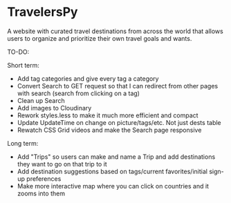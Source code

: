 # TravelersPy

A website with curated travel destinations from across the world that allows users to organize and prioritize their own travel goals and wants.

TO-DO:

Short term:
- Add tag categories and give every tag a category
- Convert Search to GET request so that I can redirect from other pages with search (search from clicking on a tag)
- Clean up Search
- Add images to Cloudinary
- Rework styles.less to make it much more efficient and compact
- Update UpdateTime on change on picture/tags/etc. Not just dests table
- Rewatch CSS Grid videos and make the Search page responsive

Long term:
- Add "Trips" so users can make and name a Trip and add destinations they want to go on that trip to it
- Add destination suggestions based on tags/current favorites/initial sign-up preferences
- Make more interactive map where you can click on countries and it zooms into them
